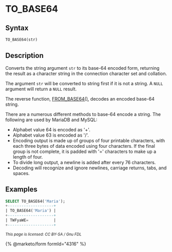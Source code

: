 # TO\_BASE64

## Syntax

```sql
TO_BASE64(str)
```

## Description

Converts the string argument `str` to its base-64 encoded form, returning the result as a character string in the connection character set and collation.

The argument `str` will be converted to string first if it is not a string. A `NULL` argument will return a `NULL` result.

The reverse function, [FROM\_BASE64()](from_base64.md), decodes an encoded base-64 string.

There are a numerous different methods to base-64 encode a string. The following are used by MariaDB and MySQL:

* Alphabet value 64 is encoded as '+'.
* Alphabet value 63 is encoded as '/'.
* Encoding output is made up of groups of four printable characters, with each three bytes of data encoded using four characters. If the final group is not complete, it is padded with '=' characters to make up a length of four.
* To divide long output, a newline is added after every 76 characters.
* Decoding will recognize and ignore newlines, carriage returns, tabs, and spaces.

## Examples

```sql
SELECT TO_BASE64('Maria');
+--------------------+
| TO_BASE64('Maria') |
+--------------------+
| TWFyaWE=           |
+--------------------+
```

<sub>_This page is licensed: CC BY-SA / Gnu FDL_</sub>

{% @marketo/form formId="4316" %}
